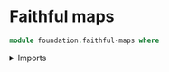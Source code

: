 # Faithful maps

```agda
module foundation.faithful-maps where
```

<details><summary>Imports</summary>

```agda
open import foundation-core.faithful-maps public
```

</details>
